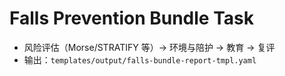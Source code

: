 # Falls Prevention Bundle Task

- 风险评估（Morse/STRATIFY 等）→ 环境与陪护 → 教育 → 复评
- 输出：`templates/output/falls-bundle-report-tmpl.yaml`
